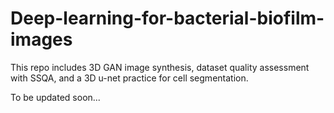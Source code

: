 # Deep-learning-for-bacterial-biofilm-images
This repo includes 3D GAN image synthesis, dataset quality assessment with SSQA, and a 3D u-net practice for cell segmentation.

To be updated soon...
